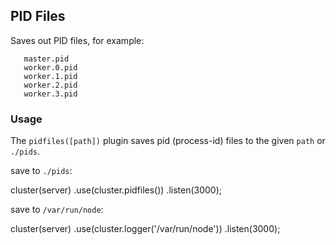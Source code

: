
## PID Files

 Saves out PID files, for example:
 
       master.pid
       worker.0.pid
       worker.1.pid
       worker.2.pid
       worker.3.pid

### Usage

The `pidfiles([path])` plugin saves pid (process-id) files to the given `path` or `./pids`.

save to `./pids`:

   cluster(server)
     .use(cluster.pidfiles())
     .listen(3000);

save to `/var/run/node`:

   cluster(server)
     .use(cluster.logger('/var/run/node'))
     .listen(3000);

